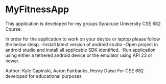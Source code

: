 # MyFitnessApp

This application is developed for my groups Syracuse University CSE 682 Course.

In order for the application to work on your device or laptop please follow the below stesp.
-Install latest version of android studio
-Open project in android studio and install all applicable SDK identified.
-Run application using either a tethered android device or the emulator using API 23 or newer.

Author: Kyle Gapinski, Aaron Fairbanks, Henry Daise
For CSE 682
developed for educational purposes

